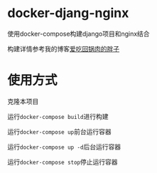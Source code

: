 # docker-djang-nginx
使用docker-compose构建django项目和nginx结合

构建详情参考我的博客[爱吃回锅肉的胖子](http://www.jclovepxm.xyz/)

# 使用方式
克隆本项目

运行`docker-compose build`进行构建

运行`docker-compose up`前台运行容器

运行`docker-compose up -d`后台运行容器

运行`docker-compose stop`停止运行容器

